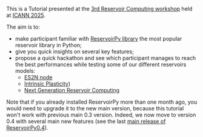 This is a Tutorial presented at the [3rd Reservoir Computing workshop](https://sites.google.com/view/reservoircomputing2025/workshop-program) held at [ICANN 2025](https://e-nns.org/icann2025/rc/).

The aim is to:
- make participant familiar with [ReservoirPy library](https://github.com/reservoirpy/reservoirpy) the most popular reservoir library in Python;
- give you quick insights on several key features;
- propose a quick hackathon and see which participant manages to reach the best performances while testing some of our different reservoirs models:
  - [ES2N node](https://github.com/reservoirpy/reservoirpy/tree/master/examples/Edge%20of%20Stability%20Echo%20State%20Network)
  - [Intrinsic Plasticity](https://github.com/reservoirpy/reservoirpy/tree/master/examples/Improving%20reservoirs%20using%20Intrinsic%20Plasticity))
  - [Next Generation Reservoir Computing](https://github.com/reservoirpy/reservoirpy/tree/master/examples/Next%20Generation%20Reservoir%20Computing)

Note that if you already installed ReservoirPy more than one month ago, you would need to upgrade it to the new main version, because this tutorial won't work with previous main 0.3 version. Indeed, we now move to version 0.4 with several main new features (see the last [main release of ReservoirPy0.4](https://github.com/reservoirpy/reservoirpy/releases/tag/v0.4.0)).
